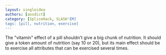 ```yaml
---
layout: singleidea
authors: [aosdict]
category: [SpliceHack, SLASH'EM]
tags: [pill, nutrition, exercise]
---
```

The "vitamin" effect of a pill shouldn't give a big chunk of nutrition. It should give a token amount of nutrition (say 10 or 20), but its main effect should be to exercise all attributes that can be exercised several times.
